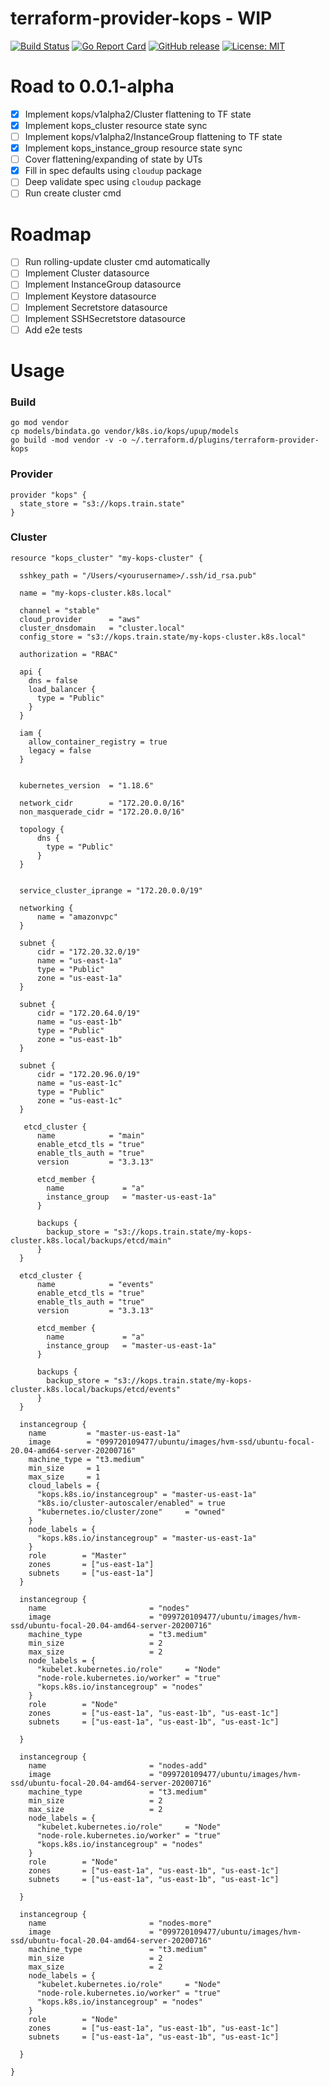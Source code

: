 # terraform-provider-kops - WIP

[![Build Status](https://travis-ci.org/wandera/terraform-provider-kops.svg?branch=master)](https://travis-ci.org/wandera/terraform-provider-kops)
[![Go Report Card](https://goreportcard.com/badge/github.com/wandera/terraform-provider-kops)](https://goreportcard.com/report/github.com/wandera/terraform-provider-kops)
[![GitHub release](https://img.shields.io/github/release/wandera/terraform-provider-kops.svg)](https://github.com/wandera/terraform-provider-kops/releases/latest)
[![License: MIT](https://img.shields.io/badge/License-MIT-yellow.svg)](https://github.com/wandera/terraform-provider-kops/blob/master/LICENSE)

# Road to 0.0.1-alpha
- [x] Implement kops/v1alpha2/Cluster flattening to TF state
- [x] Implement kops_cluster resource state sync
- [ ] Implement kops/v1alpha2/InstanceGroup flattening to TF state
- [x] Implement kops_instance_group resource state sync
- [ ] Cover flattening/expanding of state by UTs
- [x] Fill in spec defaults using `cloudup` package
- [ ] Deep validate spec using `cloudup` package
- [ ] Run create cluster cmd

# Roadmap
- [ ] Run rolling-update cluster cmd automatically
- [ ] Implement Cluster datasource
- [ ] Implement InstanceGroup datasource
- [ ] Implement Keystore datasource
- [ ] Implement Secretstore datasource
- [ ] Implement SSHSecretstore datasource
- [ ] Add e2e tests

# Usage

### Build
```
go mod vendor
cp models/bindata.go vendor/k8s.io/kops/upup/models
go build -mod vendor -v -o ~/.terraform.d/plugins/terraform-provider-kops
```

### Provider
```hcl
provider "kops" {
  state_store = "s3://kops.train.state"
}
```

### Cluster
```hcl
resource "kops_cluster" "my-kops-cluster" {

  sshkey_path = "/Users/<yourusername>/.ssh/id_rsa.pub"

  name = "my-kops-cluster.k8s.local"

  channel = "stable"
  cloud_provider      = "aws"
  cluster_dnsdomain   = "cluster.local"
  config_store = "s3://kops.train.state/my-kops-cluster.k8s.local"

  authorization = "RBAC"

  api {
    dns = false
    load_balancer {
      type = "Public"
    }
  }

  iam {
    allow_container_registry = true
    legacy = false
  }


  kubernetes_version  = "1.18.6"

  network_cidr        = "172.20.0.0/16"
  non_masquerade_cidr = "172.20.0.0/16"

  topology {
      dns {
        type = "Public"
      }
  }


  service_cluster_iprange = "172.20.0.0/19"

  networking {
      name = "amazonvpc"
  }

  subnet {
      cidr = "172.20.32.0/19"
      name = "us-east-1a"
      type = "Public"
      zone = "us-east-1a"
  }

  subnet {
      cidr = "172.20.64.0/19"
      name = "us-east-1b"
      type = "Public"
      zone = "us-east-1b"
  }

  subnet {
      cidr = "172.20.96.0/19"
      name = "us-east-1c"
      type = "Public"
      zone = "us-east-1c"
  }

   etcd_cluster {
      name            = "main"
      enable_etcd_tls = "true"
      enable_tls_auth = "true"
      version         = "3.3.13"

      etcd_member {
        name             = "a"
        instance_group   = "master-us-east-1a"
      }

      backups {
        backup_store = "s3://kops.train.state/my-kops-cluster.k8s.local/backups/etcd/main"
      }
  }

  etcd_cluster {
      name            = "events"
      enable_etcd_tls = "true"
      enable_tls_auth = "true"
      version         = "3.3.13"

      etcd_member {
        name             = "a"
        instance_group   = "master-us-east-1a"
      }

      backups {
        backup_store = "s3://kops.train.state/my-kops-cluster.k8s.local/backups/etcd/events"
      }
  }

  instancegroup {
    name         = "master-us-east-1a"
    image        = "099720109477/ubuntu/images/hvm-ssd/ubuntu-focal-20.04-amd64-server-20200716"
    machine_type = "t3.medium"
    min_size     = 1
    max_size     = 1
    cloud_labels = {
      "kops.k8s.io/instancegroup" = "master-us-east-1a"
      "k8s.io/cluster-autoscaler/enabled" = true
      "kubernetes.io/cluster/zone"     = "owned"
    }
    node_labels = {
      "kops.k8s.io/instancegroup" = "master-us-east-1a"
    }
    role        = "Master"
    zones       = ["us-east-1a"]
    subnets     = ["us-east-1a"]
  }

  instancegroup {
    name                       = "nodes"
    image                      = "099720109477/ubuntu/images/hvm-ssd/ubuntu-focal-20.04-amd64-server-20200716"
    machine_type               = "t3.medium"
    min_size                   = 2
    max_size                   = 2
    node_labels = {
      "kubelet.kubernetes.io/role"     = "Node"
      "node-role.kubernetes.io/worker" = "true"
      "kops.k8s.io/instancegroup" = "nodes"
    }
    role        = "Node"
    zones       = ["us-east-1a", "us-east-1b", "us-east-1c"]
    subnets     = ["us-east-1a", "us-east-1b", "us-east-1c"]

  }

  instancegroup {
    name                       = "nodes-add"
    image                      = "099720109477/ubuntu/images/hvm-ssd/ubuntu-focal-20.04-amd64-server-20200716"
    machine_type               = "t3.medium"
    min_size                   = 2
    max_size                   = 2
    node_labels = {
      "kubelet.kubernetes.io/role"     = "Node"
      "node-role.kubernetes.io/worker" = "true"
      "kops.k8s.io/instancegroup" = "nodes"
    }
    role        = "Node"
    zones       = ["us-east-1a", "us-east-1b", "us-east-1c"]
    subnets     = ["us-east-1a", "us-east-1b", "us-east-1c"]

  }

  instancegroup {
    name                       = "nodes-more"
    image                      = "099720109477/ubuntu/images/hvm-ssd/ubuntu-focal-20.04-amd64-server-20200716"
    machine_type               = "t3.medium"
    min_size                   = 2
    max_size                   = 2
    node_labels = {
      "kubelet.kubernetes.io/role"     = "Node"
      "node-role.kubernetes.io/worker" = "true"
      "kops.k8s.io/instancegroup" = "nodes"
    }
    role        = "Node"
    zones       = ["us-east-1a", "us-east-1b", "us-east-1c"]
    subnets     = ["us-east-1a", "us-east-1b", "us-east-1c"]

  }

}
```
